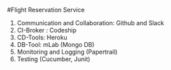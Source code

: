 #Flight Reservation Service
1. Communication and Collaboration: Github and Slack
2. CI-Broker : Codeship
3. CD-Tools: Heroku
4. DB-Tool: mLab (Mongo DB) 
5. Monitoring and Logging (Papertrail)
6. Testing (Cucumber, Junit)
